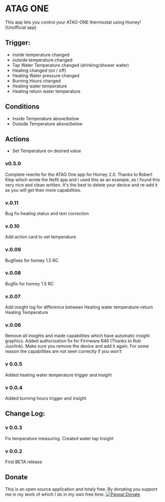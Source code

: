 # ATAG ONE

This app lets you control your ATAG-ONE thermostat using Homey! (Unofficial app)

## Trigger:
 - inside temperature changed
 - outside temperature changed
 - Tap Water Temperature changed (drinking/shower water)
 - Heating changed (on / off)
 - Heating Water pressure changed
 - Burning Hours changed
 - Heating water temperature
 - Heating return water temperature


## Conditions

 - Inside Temperature above/below
 - Outside Temperature above/below


## Actions

 - Set Temperature on desired value

### v0.5.0
Complete rewrite for the ATAG One app for Homey 2.0. Thanks to Robert Klep which wrote the Nefit app and I used this as an example, as I found this very nice and clean written. It's the best to delete your device and re-add it as you will get then more capabilities.

### v.0.11
Bug fix heating status and text correction

### v.0.10
Add action card to set temperature

### v.0.09
Bugfixes for homey 1.5 RC

### v.0.08
Bugfix for homey 1.5 RC

### v.0.07
Add insight log for difference between Heating water temperature-return Heating Temperature

### v.0.06
Remove all insights and made capabilities which have automatic insight graphics. Added authorization fix for Firmware R46 (Thanks to Rob Juurlink).
Make sure you remove the device and add it again. For some reason the capabilities are not seen correctly if you won't

### v 0.0.5
Added heating water temperature trigger and insight

### v 0.0.4
Added burning hours trigger and insight

## Change Log:

### v 0.0.3
Fix temperature measuring. Created water tap Insight

### v 0.0.2
First BETA release

## Donate
This is an open source application and totaly free. 
By donating you support me in my work of which I do in my own free time.
[![Paypal Donate](https://www.paypalobjects.com/en_US/i/btn/btn_donateCC_LG.gif)](https://www.paypal.com/cgi-bin/webscr?cmd=_s-xclick&hosted_button_id=FU4J2LWM6WSNS)